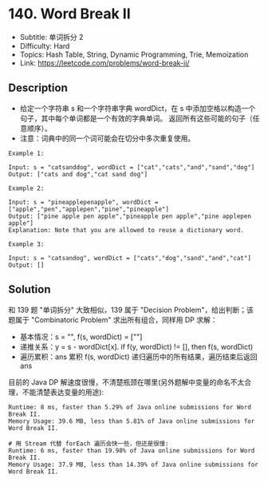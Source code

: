# 140. Word Break II

- Subtitle: 单词拆分 2
- Difficulty: Hard
- Topics: Hash Table, String, Dynamic Programming, Trie, Memoization
- Link: https://leetcode.com/problems/word-break-ii/

## Description

- 给定一个字符串 s 和一个字符串字典 wordDict，在 s 中添加空格以构造一个句子，其中每个单词都是一个有效的字典单词。 返回所有这些可能的句子（任意顺序）。
- 注意：词典中的同一个词可能会在切分中多次重复使用。

```shell
Example 1:

Input: s = "catsanddog", wordDict = ["cat","cats","and","sand","dog"]
Output: ["cats and dog","cat sand dog"]

Example 2:

Input: s = "pineapplepenapple", wordDict = ["apple","pen","applepen","pine","pineapple"]
Output: ["pine apple pen apple","pineapple pen apple","pine applepen apple"]
Explanation: Note that you are allowed to reuse a dictionary word.

Example 3:

Input: s = "catsandog", wordDict = ["cats","dog","sand","and","cat"]
Output: []
```

## Solution

和 139 题 "单词拆分" 大致相似，139 属于 "Decision Problem"，给出判断；该题属于 "Combinatoric Problem" 求出所有组合，同样用 DP 求解：

- 基本情况：s = "", f(s, wordDict) = [""]
- 递推关系：y = s - wordDict[x].
  if f(y, wordDict) != [], then f(s, wordDict)
- 遍历累积：ans 累积 f(s, wordDict) 递归遍历中的所有结果，遍历结束后返回 ans

目前的 Java DP 解速度很慢，不清楚瓶颈在哪里(另外题解中变量的命名不太合理，不能清楚表达变量的用途):

```shell
Runtime: 8 ms, faster than 5.29% of Java online submissions for Word Break II.
Memory Usage: 39.6 MB, less than 5.81% of Java online submissions for Word Break II.

# 用 Stream 代替 forEach 遍历会快一些，但还是很慢:
Runtime: 6 ms, faster than 19.98% of Java online submissions for Word Break II.
Memory Usage: 37.9 MB, less than 14.39% of Java online submissions for Word Break II.
```
